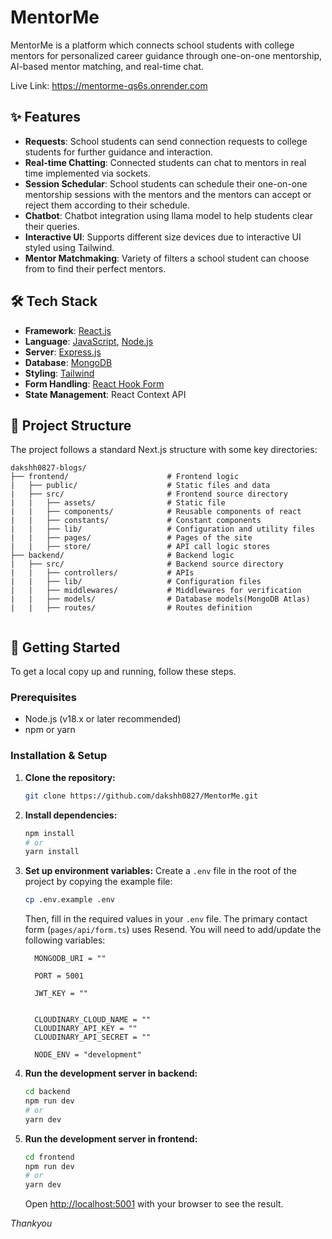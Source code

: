 # MentorMe

MentorMe is a platform which connects school students with college mentors for personalized career guidance through one-on-one mentorship, AI-based mentor matching, and real-time chat.

Live Link: https://mentorme-qs6s.onrender.com

## ✨ Features

*   **Requests**: School students can send connection requests to college students for further guidance and interaction.
*   **Real-time Chatting**: Connected students can chat to mentors in real time implemented via sockets.
*   **Session Schedular**: School students can schedule their one-on-one mentorship sessions with the mentors and the mentors can accept or reject them according to their schedule.
*   **Chatbot**: Chatbot integration using llama model to help students clear their queries.
*   **Interactive UI**: Supports different size devices due to interactive UI styled using Tailwind.
*   **Mentor Matchmaking**: Variety of filters a school student can choose from to find their perfect mentors.

## 🛠️ Tech Stack

*   **Framework**: [React.js](https://react.dev/) 
*   **Language**: [JavaScript](https://devdocs.io/javascript/), [Node.js](https://nodejs.org/en)
*   **Server**: [Express.js](https://expressjs.com/)
*   **Database**: [MongoDB](https://www.mongodb.com/)
*   **Styling**: [Tailwind](https://tailwindcss.com/)
*   **Form Handling**: [React Hook Form](https://react-hook-form.com/)
*   **State Management**: React Context API

## 📂 Project Structure

The project follows a standard Next.js structure with some key directories:

```
dakshh0827-blogs/
├── frontend/                      # Frontend logic
|   ├── public/                    # Static files and data
|   ├── src/                       # Frontend source directory
|   |   ├── assets/                # Static file
|   |   ├── components/            # Reusable components of react
|   |   ├── constants/             # Constant components
|   |   ├── lib/                   # Configuration and utility files
|   |   ├── pages/                 # Pages of the site
|   |   ├── store/                 # API call logic stores
├── backend/                       # Backend logic
|   ├── src/                       # Backend source directory
|   |   ├── controllers/           # APIs 
|   |   ├── lib/                   # Configuration files
|   |   ├── middlewares/           # Middlewares for verification 
|   |   ├── models/                # Database models(MongoDB Atlas)
|   |   ├── routes/                # Routes definition 


```

## 🚀 Getting Started

To get a local copy up and running, follow these steps.

### Prerequisites

*   Node.js (v18.x or later recommended)
*   npm or yarn

### Installation & Setup

1.  **Clone the repository:**
    ```bash
    git clone https://github.com/dakshh0827/MentorMe.git
    ```

2.  **Install dependencies:**
    ```bash
    npm install
    # or
    yarn install
    ```

3.  **Set up environment variables:**
    Create a `.env` file in the root of the project by copying the example file:
    ```bash
    cp .env.example .env
    ```
    Then, fill in the required values in your `.env` file. The primary contact form (`pages/api/form.ts`) uses Resend. You will need to add/update the following variables:

    ```env
      MONGODB_URI = ""

      PORT = 5001
      
      JWT_KEY = ""
      
      
      CLOUDINARY_CLOUD_NAME = ""
      CLOUDINARY_API_KEY = ""
      CLOUDINARY_API_SECRET = ""
      
      NODE_ENV = "development"
    ```

4.  **Run the development server in backend:**
    ```bash
    cd backend
    npm run dev
    # or
    yarn dev
    ```
5.  **Run the development server in frontend:**
    ```bash
    cd frontend
    npm run dev
    # or
    yarn dev
    ```
    Open [http://localhost:5001](http://localhost:5001) with your browser to see the result.





*Thankyou*
